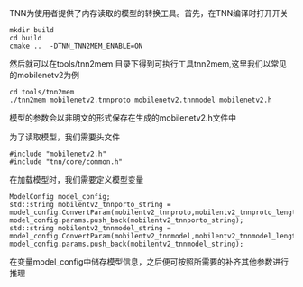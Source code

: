 TNN为使用者提供了内存读取的模型的转换工具。首先，在TNN编译时打开开关

```
mkdir build
cd build
cmake ..  -DTNN_TNN2MEM_ENABLE=ON 
```

然后就可以在tools/tnn2mem 目录下得到可执行工具tnn2mem,这里我们以常见的mobilenetv2为例

```
cd tools/tnn2mem
./tnn2mem mobilenetv2.tnnproto mobilenetv2.tnnmodel mobilenetv2.h
```

模型的参数会以非明文的形式保存在生成的mobilenetv2.h文件中

为了读取模型，我们需要头文件

```
#include "mobilenetv2.h"
#include "tnn/core/common.h"
```

在加载模型时，我们需要定义模型变量

```
ModelConfig model_config;
std::string mobilentv2_tnnporto_string = model_config.ConvertParam(mobilentv2_tnnproto,mobilentv2_tnnproto_length);
model_config.params.push_back(mobilentv2_tnnporto_string);
std::string mobilentv2_tnnmodel_string = model_config.ConvertParam(mobilentv2_tnnmodel,mobilentv2_tnnmodel_length);
model_config.params.push_back(mobilentv2_tnnmodel_string);
```

在变量model_config中储存模型信息，之后便可按照所需要的补齐其他参数进行推理
